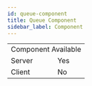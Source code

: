 ```yaml
---
id: queue-component
title: Queue Component
sidebar_label: Component
---
```


<div style={{ width: 'fit-content', margin: 'auto', textAlign: 'center' }}>
<table>
<tr><td colspan="2">Component Available</td></tr>
<tr><td>Server</td><td>Yes</td></tr>
<tr><td>Client</td><td>No</td></tr>
</table>
</div>